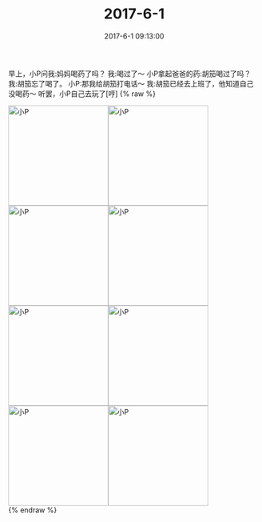 ﻿---
title: 2017-6-1
date: 2017-6-1 09:13:00
tags:
categories: 妈妈
---
早上，小P问我:妈妈喝药了吗？
我:喝过了～
小P拿起爸爸的药:胡笳喝过了吗？
我:胡笳忘了喝了。
小P:那我给胡笳打电话～
我:胡笳已经去上班了，他知道自己没喝药～
听罢，小P自己去玩了[哼]
{% raw %}
<div style="width:500 px">
<div style="float:left; width:100 px"><img src="/images/微信图片_20171012162350.jpg" width="200" alt="小P"></div>
<div style="float:left; width:100 px"><img src="/images/微信图片_20171012162359.jpg" width="200" alt="小P"></div>
<div style="float:left; width:100 px"><img src="/images/微信图片_20171012162408.jpg" width="200" alt="小P"></div>
<div style="float:left; width:100 px"><img src="/images/微信图片_20171012162415.jpg" width="200" alt="小P"></div>
<div style="float:left; width:100 px"><img src="/images/微信图片_20171012162423.jpg" width="200" alt="小P"></div>
<div style="float:left; width:100 px"><img src="/images/微信图片_20171012162431.jpg" width="200" alt="小P"></div>
<div style="float:left; width:100 px"><img src="/images/微信图片_20171012162439.jpg" width="200" alt="小P"></div>
<div style="float:left; width:100 px"><img src="/images/微信图片_20171012162446.jpg" width="200" alt="小P"></div>
<div style="clear:both"></div>
</div>
{% endraw %}